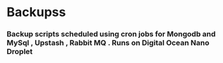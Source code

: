 # Backupss

### Backup scripts scheduled using cron jobs for Mongodb and MySql , Upstash , Rabbit MQ . Runs on Digital Ocean Nano Droplet 
